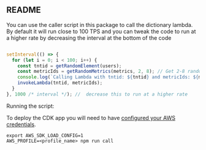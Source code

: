 ## README

You can use the caller script in this package to call the dictionary lambda. By default it will run
close to 100 TPS and you can tweak the code to run at a higher rate by decreasing the interval at the bottom of the code

```typescript

setInterval(() => {
  for (let i = 0; i < 100; i++) {
    const tntid = getRandomElement(users);
    const metricIds = getRandomMetrics(metrics, 2, 8); // Get 2-8 random metrics
    console.log(`Calling Lambda with tntid: ${tntid} and metricIds: ${metricIds.join(', ')}`);
    invokeLambda(tntid, metricIds);
  }
}, 1000 /* interval */); //  decrease this to run at a higher rate
```

Running the script:

To deploy the CDK app you will need to have [configured your AWS credentials](https://docs.aws.amazon.com/cli/latest/userguide/cli-chap-authentication.html#cli-chap-authentication-precedence).

```
export AWS_SDK_LOAD_CONFIG=1
AWS_PROFILE=<profile_name> npm run call
```

